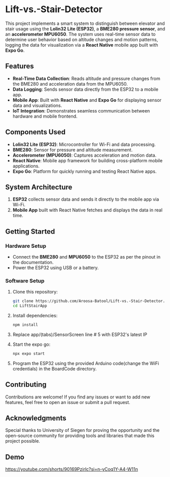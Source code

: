 # Lift-vs.-Stair-Detector

This project implements a smart system to distinguish between elevator and stair usage using the **Lolin32 Lite (ESP32)**, a **BME280 pressure sensor**, and an **accelerometer MPU6050**. The system uses real-time sensor data to determine user behavior based on altitude changes and motion patterns, logging the data for visualization via a **React Native** mobile app built with **Expo Go**.

## Features  
- **Real-Time Data Collection**: Reads altitude and pressure changes from the BME280 and acceleration data from the MPU6050.  
- **Data Logging**: Sends sensor data directly from the ESP32 to a mobile app.  
- **Mobile App**: Built with **React Native** and **Expo Go** for displaying sensor data and visualizations.  
- **IoT Integration**: Demonstrates seamless communication between hardware and mobile frontend.  

## Components Used  
- **Lolin32 Lite (ESP32)**: Microcontroller for Wi-Fi and data processing.  
- **BME280**: Sensor for pressure and altitude measurement.  
- **Accelerometer (MPU6050)**: Captures acceleration and motion data.  
- **React Native**: Mobile app framework for building cross-platform mobile applications.  
- **Expo Go**: Platform for quickly running and testing React Native apps.  

## System Architecture  
1. **ESP32** collects sensor data and sends it directly to the mobile app via Wi-Fi.  
2. **Mobile App** built with React Native fetches and displays the data in real time.  

## Getting Started  

### Hardware Setup  
- Connect the **BME280** and **MPU6050** to the ESP32 as per the pinout in the documentation.  
- Power the ESP32 using USB or a battery.  

### Software Setup  
1. Clone this repository:  
   ```bash
   git clone https://github.com/Aroosa-Batool/Lift-vs.-Stair-Detector.git
   cd LiftStairApp
2. Install dependencies:
    ```bash
    npm install
3. Replace app/(tabs)/SensorScreen line # 5  with ESP32's latest IP
    
4. Start the expo go:
    ```bash
    npx expo start
5. Program the ESP32 using the provided Arduino code(change the WiFi credentials) in the BoardCode directory.


## Contributing  
Contributions are welcome! If you find any issues or want to add new features, feel free to open an issue or submit a pull request.  

## Acknowledgments  
Special thanks to University of Siegen for proving the opportunity and the open-source community for providing tools and libraries that made this project possible.  

## Demo
https://youtube.com/shorts/90169Pzirlc?si=n-yCoq1Y-A4-W11n